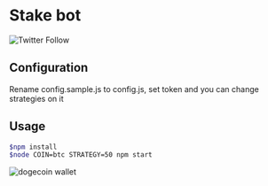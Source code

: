 # Stake bot

![Twitter Follow](https://img.shields.io/twitter/follow/cryptoantelope?style=social)

## Configuration
Rename config.sample.js to config.js, set token and you can change strategies on it 

## Usage

```bash
$npm install
$node COIN=btc STRATEGY=50 npm start
```

![dogecoin wallet](https://img.shields.io/badge/doge-DSXYTGtzi31b2MeLn8y5RgcD4fiN5x9xsM-blue)

